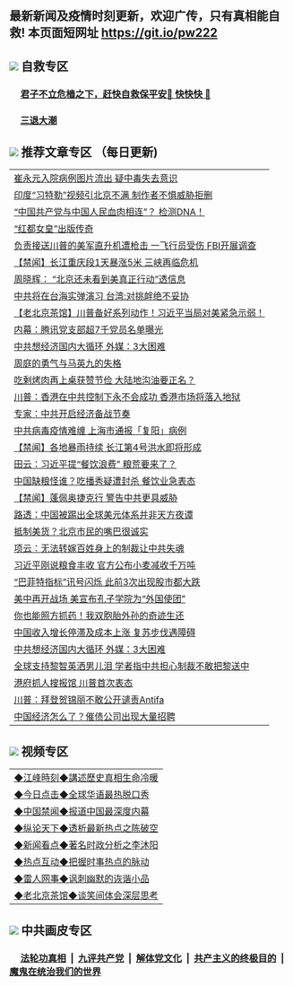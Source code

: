 ## 最新新闻及疫情时刻更新，欢迎广传，只有真相能自救! 本页面短网址 https://git.io/pw222



## <img src="https://img.icons8.com/cute-clipart/2x/circled-right.png">  自救专区

 ### &nbsp;&nbsp;&nbsp;&nbsp; [君子不立危樯之下，赶快自救保平安🍎 快快快 📩](https://github.com/pwgy/td/blob/master/README.md)
 
 ### &nbsp;&nbsp;&nbsp;&nbsp; [三退大潮](https://is.gd/fCPoKo) 
 
## <img src="https://img.icons8.com/cute-clipart/2x/circled-right.png"> 推荐文章专区 （每日更新)

<Table>
<tr><td colspan="2" align="left"><a href="https://xpccjkvw.xhuyd.press/?name=c1211515&key=encdeuyadochlaxz&from=pw2">崔永元入院病例图片流出 疑中毒失去意识</a></td></tr>
<tr><td colspan="2" align="left"><a href="https://xpccjkvw.xhuyd.press/?name=c1211525&key=encdeuyadochlaxz&from=pw2">印度“习特勒”视频引北京不满 制作者不惧威胁拒删</a></td></tr>
<tr><td colspan="2" align="left"><a href="https://xpccjkvw.xhuyd.press/?name=c1211536&key=encdeuyadochlaxz&from=pw2">“中国共产党与中国人民血肉相连”？ 检测DNA！</a></td></tr>
<tr><td colspan="2" align="left"><a href="https://xpccjkvw.xhuyd.press/?name=c1211539&key=encdeuyadochlaxz&from=pw2">“红都女皇”出版传奇</a></td></tr>
<tr><td colspan="2" align="left"><a href="https://xpccjkvw.xhuyd.press/?name=c1211529&key=encdeuyadochlaxz&from=pw2">负责接送川普的美军直升机遭枪击 一飞行员受伤 FBI开展调查</a></td></tr>
<tr><td colspan="2" align="left"><a href="https://xpccjkvw.xhuyd.press/?name=c1211544&key=encdeuyadochlaxz&from=pw2">【禁闻】长江重庆段1天暴涨5米 三峡再临危机</a></td></tr>
<tr><td colspan="2" align="left"><a href="https://xpccjkvw.xhuyd.press/?name=c1211545&key=encdeuyadochlaxz&from=pw2">周晓辉： “北京还未看到美真正行动”透信息</a></td></tr>
<tr><td colspan="2" align="left"><a href="https://xpccjkvw.xhuyd.press/?name=c1211543&key=encdeuyadochlaxz&from=pw2">中共将在台海实弹演习 台湾:对挑衅绝不妥协</a></td></tr>
<tr><td colspan="2" align="left"><a href="https://xpccjkvw.xhuyd.press/?name=c1211486&key=encdeuyadochlaxz&from=pw2">【老北京茶馆】川普备好系列动作！习近平当局对美紧急示弱！</a></td></tr>
<tr><td colspan="2" align="left"><a href="https://xpccjkvw.xhuyd.press/?name=c1211527&key=encdeuyadochlaxz&from=pw2">内幕：腾讯党支部超7千党员名单曝光</a></td></tr>
<tr><td colspan="2" align="left"><a href="https://xpccjkvw.xhuyd.press/?name=c1211455&key=encdeuyadochlaxz&from=pw2">中共想经济国内大循环  外媒：3大困难</a></td></tr>
<tr><td colspan="2" align="left"><a href="https://xpccjkvw.xhuyd.press/?name=c1211512&key=encdeuyadochlaxz&from=pw2">周庭的勇气与马英九的失格</a></td></tr>
<tr><td colspan="2" align="left"><a href="https://xpccjkvw.xhuyd.press/?name=c1211528&key=encdeuyadochlaxz&from=pw2">吃剩烤肉再上桌获赞节俭 大陆地沟油要正名？</a></td></tr>
<tr><td colspan="2" align="left"><a href="https://xpccjkvw.xhuyd.press/?name=c1211460&key=encdeuyadochlaxz&from=pw2">川普：香港在中共控制下永不会成功 香港市场将落入地狱</a></td></tr>
<tr><td colspan="2" align="left"><a href="https://xpccjkvw.xhuyd.press/?name=c1211526&key=encdeuyadochlaxz&from=pw2">专家：中共开启经济备战节奏</a></td></tr>
<tr><td colspan="2" align="left"><a href="https://xpccjkvw.xhuyd.press/?name=c1211538&key=encdeuyadochlaxz&from=pw2">中共病毒疫情难缠 上海市通报「复阳」病例</a></td></tr>
<tr><td colspan="2" align="left"><a href="https://xpccjkvw.xhuyd.press/?name=c1211533&key=encdeuyadochlaxz&from=pw2">【禁闻】各地暴雨持续 长江第4号洪水即将形成</a></td></tr>
<tr><td colspan="2" align="left"><a href="https://xpccjkvw.xhuyd.press/?name=c1211309&key=encdeuyadochlaxz&from=pw2">田云：习近平提“餐饮浪费” 粮荒要来了？</a></td></tr>
<tr><td colspan="2" align="left"><a href="https://xpccjkvw.xhuyd.press/?name=c1211511&key=encdeuyadochlaxz&from=pw2">中国缺粮怪谁？吃播秀疑遭封杀 餐饮业急表态</a></td></tr>
<tr><td colspan="2" align="left"><a href="https://xpccjkvw.xhuyd.press/?name=c1211537&key=encdeuyadochlaxz&from=pw2">【禁闻】蓬佩奥捷克行 警告中共更具威胁</a></td></tr>
<tr><td colspan="2" align="left"><a href="https://xpccjkvw.xhuyd.press/?name=c1211477&key=encdeuyadochlaxz&from=pw2">路透：中国被踢出全球美元体系并非天方夜谭</a></td></tr>
<tr><td colspan="2" align="left"><a href="https://xpccjkvw.xhuyd.press/?name=c1211517&key=encdeuyadochlaxz&from=pw2">抵制美货？北京市民的嘴巴很诚实</a></td></tr>
<tr><td colspan="2" align="left"><a href="https://xpccjkvw.xhuyd.press/?name=c1211514&key=encdeuyadochlaxz&from=pw2">项云：无法转嫁百姓身上的制裁让中共失魂</a></td></tr>
<tr><td colspan="2" align="left"><a href="https://xpccjkvw.xhuyd.press/?name=c1211470&key=encdeuyadochlaxz&from=pw2">习近平刚说粮食丰收 官方公布小麦减收千万吨</a></td></tr>
<tr><td colspan="2" align="left"><a href="https://xpccjkvw.xhuyd.press/?name=c1211510&key=encdeuyadochlaxz&from=pw2">“巴菲特指标”讯号闪烁 此前3次出现股市都大跌</a></td></tr>
<tr><td colspan="2" align="left"><a href="https://xpccjkvw.xhuyd.press/?name=c1211484&key=encdeuyadochlaxz&from=pw2">美中再开战场 美宣布孔子学院为“外国使团”</a></td></tr>
<tr><td colspan="2" align="left"><a href="https://xpccjkvw.xhuyd.press/?name=c1211507&key=encdeuyadochlaxz&from=pw2">你也能照方抓药！我双胞胎外孙的奇迹生还</a></td></tr>
<tr><td colspan="2" align="left"><a href="https://xpccjkvw.xhuyd.press/?name=c1211546&key=encdeuyadochlaxz&from=pw2">中国收入增长停滞及成本上涨 复苏步伐遇障碍</a></td></tr>
<tr><td colspan="2" align="left"><a href="https://xpccjkvw.xhuyd.press/?name=c1211490&key=encdeuyadochlaxz&from=pw2">中共想经济国内大循环 外媒：3大困难</a></td></tr>
<tr><td colspan="2" align="left"><a href="https://xpccjkvw.xhuyd.press/?name=c1211476&key=encdeuyadochlaxz&from=pw2">全球支持黎智英洒男儿泪 学者指中共担心制裁不敢把黎送中</a></td></tr>
<tr><td colspan="2" align="left"><a href="https://xpccjkvw.xhuyd.press/?name=c1211496&key=encdeuyadochlaxz&from=pw2">港府抓人搜报馆 川普首次表态</a></td></tr>
<tr><td colspan="2" align="left"><a href="https://xpccjkvw.xhuyd.press/?name=c1211506&key=encdeuyadochlaxz&from=pw2">川普：拜登贺锦丽不敢公开谴责Antifa</a></td></tr>
<tr><td colspan="2" align="left"><a href="https://xpccjkvw.xhuyd.press/?name=c1211475&key=encdeuyadochlaxz&from=pw2">中国经济怎么了？催债公司出现大量招聘</a></td></tr>

</Table>

## <img src="https://img.icons8.com/cute-clipart/2x/circled-right.png"> 视频专区
 
 <Table>
   <tr>
   <td colspan="2" align=left> 
<a href="https://kmyaoayewvhx.xhyte.press/oo.aspx?name=c922850&key=wybpblbewupvzpbn&from=pw2&tag=9877">◆江峰時刻◆講述歷史真相生命冷暖</a><br/>
    </td>
  </tr>
   <tr>
   <td colspan="2" align=left> 
<a href="https://kmyaoayewvhx.xhyte.press/oo.aspx?name=c816850&key=wybpblbewupvzpbn&from=pw2&tag=9877">◆今日点击◆全球华语最热脱口秀</a><br/>
    </td>
  </tr>
  <tr>
  <td colspan="2" align=left>
<a href="https://kmyaoayewvhx.xhyte.press/oo.aspx?name=c816860&key=wybpblbewupvzpbn&from=pw2&tag=99733110">◆中国禁闻◆报道中国最深度内幕</a><br/>
   </tr>
  <tr>
     <td colspan="2" align=left>
<a href="https://kmyaoayewvhx.xhyte.press/oo.aspx?name=c816855&key=wybpblbewupvzpbn&from=pw2&tag=997110">◆纵论天下◆透析最新热点之陈破空</a><br/>
   </tr>
   <tr>
      <td colspan="2" align=left>
<a href="https://kmyaoayewv4hx.xhyte.press/oo.aspx?name=c838308&key=wybpblbewupvzpbn&from=pw2&tag=9973110">◆新闻看点◆著名时政分析之李沐阳</a><br/>
   </tr>
   <tr>
     <td colspan="2" align=left>
<a href="https://kmy4aoayewvhx.xhyte.press/oo.aspx?name=c816852&key=wybpblbewupvzpbn&from=pw2&tag=9733110">◆热点互动◆把握时事热点的脉动</a><br/>
   </tr>
   <tr>
      <td colspan="2" align=left>
<a href="https://kmyaoaye4wvhx.xhyte.press/oo.aspx?name=c816694&key=wybpblbewupvzpbn&from=pw2&tag=93310">◆雷人网事◆讽刺幽默的诙谐小品</a><br/>
   </tr>
   <tr>
    <td colspan="2" align=left>
<a href="https://kmyao4ayewvhx.xhyte.press/oo.aspx?name=c816650&key=wybpblbewupvzpbn&from=pw2&tag=9973110">◆老北京茶馆◆谈笑间体会深层思考</a><br/>
   </tr>
</Table>
 
## <img src="https://img.icons8.com/cute-clipart/2x/circled-right.png"> 中共画皮专区


 ### &nbsp;&nbsp;&nbsp;&nbsp; [法轮功真相](https://github.com/begood0513/basic/blob/master/README.md) &nbsp;|&nbsp; [九评共产党](https://github.com/begood0513/9ping.md/blob/master/README.md) &nbsp;|&nbsp; [解体党文化](https://github.com/begood0513/jtdwh.md/blob/master/README.md)   &nbsp;|&nbsp; [共产主义的终极目的](https://github.com/begood0513/gczydzjmd.md/blob/master/README.md) &nbsp;|&nbsp; [魔鬼在统治我们的世界](https://github.com/begood0513/gczydzjmd.md/blob/master/README.md) 

